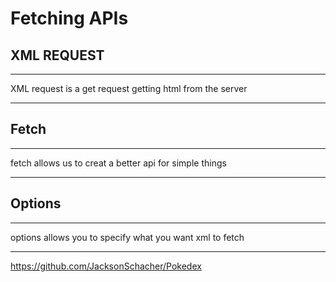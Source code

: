 # Fetching APIs

## XML REQUEST
---
XML request is a get request getting html from the server
 
 ---

## Fetch
---
fetch allows us to creat a better api for simple things

---

## Options
---
options allows you to specify what you want xml to fetch

---

https://github.com/JacksonSchacher/Pokedex